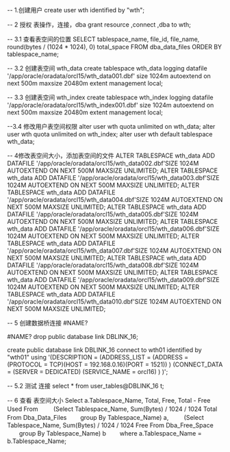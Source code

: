 -- 1.创建用户
create user wth identified by "wth";

-- 2 授权 表操作，连接，dba
grant resource ,connect ,dba to wth;

-- 3.1 查看表空间的位置
SELECT tablespace_name, 
file_id, 
file_name, 
round(bytes / (1024 * 1024), 0) total_space 
FROM dba_data_files 
ORDER BY tablespace_name; 

-- 3.2 创建表空间 wth_data
create tablespace wth_data 
logging 
datafile '/app/oracle/oradata/orcl15/wth_data001.dbf' 
size 1024m 
autoextend on 
next 500m maxsize 20480m 
extent management local; 

-- 3.3 创建表空间 wth_index
create tablespace wth_index
logging 
datafile '/app/oracle/oradata/orcl15/wth_index001.dbf' 
size 1024m 
autoextend on 
next 500m maxsize 20480m 
extent management local; 


--3.4 修改用户表空间权限
alter user wth quota unlimited on wth_data;
alter user wth quota unlimited on wth_index;
alter user wth  default tablespace wth_data;


-- 4修改表空间大小，添加表空间的文件
ALTER TABLESPACE wth_data ADD DATAFILE '/app/oracle/oradata/orcl15/wth_data002.dbf'SIZE 1024M AUTOEXTEND ON NEXT 500M MAXSIZE UNLIMITED;
ALTER TABLESPACE wth_data ADD DATAFILE '/app/oracle/oradata/orcl15/wth_data003.dbf'SIZE 1024M AUTOEXTEND ON NEXT 500M MAXSIZE UNLIMITED;
ALTER TABLESPACE wth_data ADD DATAFILE '/app/oracle/oradata/orcl15/wth_data004.dbf'SIZE 1024M AUTOEXTEND ON NEXT 500M MAXSIZE UNLIMITED;
ALTER TABLESPACE wth_data ADD DATAFILE '/app/oracle/oradata/orcl15/wth_data005.dbf'SIZE 1024M AUTOEXTEND ON NEXT 500M MAXSIZE UNLIMITED;
ALTER TABLESPACE wth_data ADD DATAFILE '/app/oracle/oradata/orcl15/wth_data006.dbf'SIZE 1024M AUTOEXTEND ON NEXT 500M MAXSIZE UNLIMITED;
ALTER TABLESPACE wth_data ADD DATAFILE '/app/oracle/oradata/orcl15/wth_data007.dbf'SIZE 1024M AUTOEXTEND ON NEXT 500M MAXSIZE UNLIMITED;
ALTER TABLESPACE wth_data ADD DATAFILE '/app/oracle/oradata/orcl15/wth_data008.dbf'SIZE 1024M AUTOEXTEND ON NEXT 500M MAXSIZE UNLIMITED;
ALTER TABLESPACE wth_data ADD DATAFILE '/app/oracle/oradata/orcl15/wth_data009.dbf'SIZE 1024M AUTOEXTEND ON NEXT 500M MAXSIZE UNLIMITED;
ALTER TABLESPACE wth_data ADD DATAFILE '/app/oracle/oradata/orcl15/wth_data010.dbf'SIZE 1024M AUTOEXTEND ON NEXT 500M MAXSIZE UNLIMITED;

-- 5 创建数据桥连接
#NAME?

#NAME?
drop public database link DBLINK_16;

create public database link DBLINK_16
  connect to wth01 identified by "wth01"
  using '(DESCRIPTION =
          (ADDRESS_LIST =
            (ADDRESS = (PROTOCOL = TCP)(HOST = 192.168.0.16)(PORT = 1521))
          )
          (CONNECT_DATA =
            (SERVER = DEDICATED)
            (SERVICE_NAME = orcl16)
          )
        )';


        
--  5.2 测试 连接
select * from user_tables@DBLINK_16 t;

-- 6 查看 表空间大小
Select a.Tablespace_Name, Total, Free, Total - Free Used
  From 　　 (Select Tablespace_Name, Sum(Bytes) / 1024 / 1024 Total
             From Dba_Data_Files 　　group By Tablespace_Name) a,
       　　 (Select Tablespace_Name, Sum(Bytes) / 1024 / 1024 Free
             From Dba_Free_Space 　　group By Tablespace_Name) b 　　where a.Tablespace_Name = b.Tablespace_Name;
